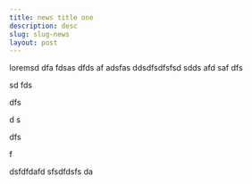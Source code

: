 ```yaml
---
title: news title one
description: desc
slug: slug-news
layout: post
---
```

loremsd dfa fdsas dfds af adsfas ddsdfsdfsfsd sdds afd saf dfs

sd fds

 

dfs 

d s

 dfs

f

dsfdfdafd sfsdfdsfs da
